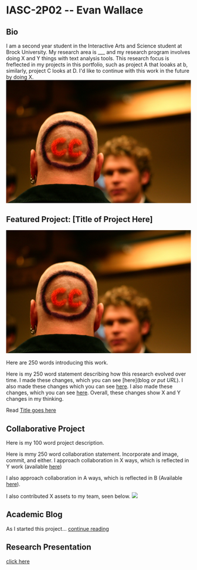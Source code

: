 # IASC-2P02 -- Evan Wallace

## Bio

I am a second year student in the Interactive Arts and Science student at Brock University. My research area is ___ and my research program involves doing X and Y things with text analysis tools. This research focus is freflected in my projects in this portfolio, such as project A that looaks at b, similarly, project C looks at D. I'd like to continue with this work in the future by doing X.
![](Images/CCguy.jpg)


## Featured Project: [Title of Project Here]

![](Images/CCguy.jpg)

Here are 250 words introducing this work. 

Here is my 250 word statement describing how this research evolved over time. I made these changes, which you can see [here](blog *or put URL*). I also made these changes which you can see [here](URL). I also made these changes, which you can see [here](URL). Overall, these changes show X and Y changes in my thinking.

Read [Title goes here](readme)

## Collaborative Project

Here is my 100 word project description.

Here is mmy 250 word collaboration statement. Incorporate and image, commit, and either. I approach collaboration in X ways, which is reflected in Y work (available [here](URL))

I also approach collaboration in A ways, which is reflected in B (Available [here](URL)).

I also contributed X assets to my team, seen below. 
![](images/collaboration.jpg)

## Academic Blog

As I started this project... [continue reading](blog)

## Research Presentation

[click here](https://ew12gb.github.io/IASC-2P02/reveal.js-master/)
